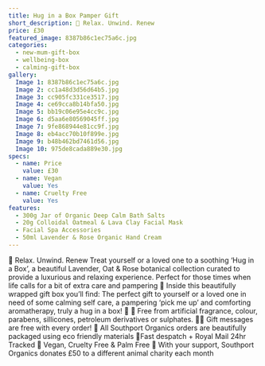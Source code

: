 ```yaml
---
title: Hug in a Box Pamper Gift
short_description: 🌿 Relax. Unwind. Renew
price: £30
featured_image: 8387b86c1ec75a6c.jpg
categories:
  - new-mum-gift-box
  - wellbeing-box
  - calming-gift-box
gallery:
  Image 1: 8387b86c1ec75a6c.jpg
  Image 2: cc1a48d3d56d64b5.jpg
  Image 3: cc905fc331ce3517.jpg
  Image 4: ce69cca8b14bfa50.jpg
  Image 5: bb19c06e95e4cc9c.jpg
  Image 6: d5aa6e80569045ff.jpg
  Image 7: 9fe868944e81cc9f.jpg
  Image 8: eb4acc70b10f899e.jpg
  Image 9: b48b462bd7461d56.jpg
  Image 10: 975de8cada889e30.jpg
specs:
  - name: Price
    value: £30
  - name: Vegan
    value: Yes
  - name: Cruelty Free
    value: Yes
features:
  - 300g Jar of Organic Deep Calm Bath Salts
  - 20g Colloidal Oatmeal & Lava Clay Facial Mask
  - Facial Spa Accessories
  - 50ml Lavender & Rose Organic Hand Cream
---
```


🌿 Relax. Unwind. Renew
Treat yourself or a loved one to a soothing ‘Hug in a Box’, a beautiful Lavender, Oat & Rose botanical collection curated to provide a luxurious and relaxing experience. Perfect for those times when life calls for a bit of extra care and pampering 💜
Inside this beautifully wrapped gift box you’ll find:
The perfect gift to yourself or a loved one in need of some calming self care, a pampering ‘pick me up’ and comforting aromatherapy, truly a hug in a box! 💜
🍊 Free from artificial fragrance, colour, parabens, sillicones, petroleum derivatives or sulphates.
✍🏼 Gift messages are free with every order!
🌿 All Southport Organics orders are beautifully packaged using eco friendly materials
📮Fast despatch + Royal Mail 24hr Tracked
🐰 Vegan, Cruelty Free & Palm Free
🐾 With your support, Southport Organics donates £50 to a different animal charity each month